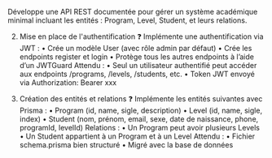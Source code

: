 Développe une API REST documentée pour gérer un système académique minimal incluant les entités : Program, Level, Student, et leurs relations.

2. Mise en place de l'authentification
❓ Implémente une authentification via JWT :
	•	Crée un modèle User (avec rôle admin par défaut)
	•	Crée les endpoints register et login
	•	Protège tous les autres endpoints à l’aide d’un JWTGuard
Attendu :
	•	Seul un utilisateur authentifié peut accéder aux endpoints /programs, /levels, /students, etc.
	•	Token JWT envoyé via Authorization: Bearer xxx

3. Création des entités et relations
❓ Implémente les entités suivantes avec Prisma :
	•	Program (id, name, sigle, description)
	•	Level (id, name, sigle, index)
	•	Student (nom, prénom, email, sexe, date de naissance, phone, programId, levelId)
Relations :
	•	Un Program peut avoir plusieurs Levels
	•	Un Student appartient à un Program et à un Level
Attendu :
	•	Fichier schema.prisma bien structuré
	•	Migré avec la base de données
